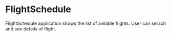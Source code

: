# FlightSchedule
FlightSchedule application shows the list of avilable flights. User can serach and see details of flight.
